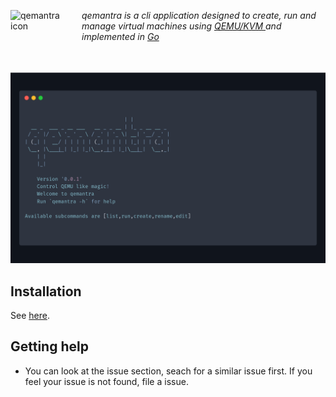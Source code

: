 <img alt="qemantra icon" height="100" width="100" src="./qemantra.svg" align="left" style="padding-right: 1em"> *qemantra is a cli application designed to create, run and manage virtual machines using <a href="qemu"> QEMU/KVM </a> and implemented in <a href="">Go</a>*

![carbon](./docs/src/carbonized.png)

## Installation

See [here]().

## Getting help

- You can look at the issue section, seach for a similar issue first. If you feel your issue is not found, file a issue.


<!-- `qemantra` is a command-line tool for creating and managing QEMU Virtual Machines. -->
<!---->
<!-- QEMU is better and sometimes faster than VirtualBox , but does not have any -->
<!-- command-line central managing solution. This tool aims to manage and run your virtual machines using `QEMU`. -->
<!---->
<!-- ![img](./assets/gifs/intro.gif) -->
<!---->
<!-- ## Features -->
<!---->
<!-- - Create , list and run virtual machines. -->
<!-- - Create configurations to run on demand. -->
<!-- - Use features of QEMU like KVM , multiple architecture support etc. -->
<!-- - Features like UEFI available in a simple flag! -->
<!---->
<!-- ## Examples -->
<!-- ### Running a Virtual Machine -->
<!-- ![img](./assets/gifs/run-iso.gif) -->
<!---->
<!-- ### Run a machine with boot menu -->
<!-- ![img](./assets/gifs/run-menu.gif) -->
<!---->
<!-- ### Create a Machine -->
<!-- ![img](./assets/gifs/create-machine-disk.gif) -->
<!---->
<!-- ### Create a Machine with Disk -->
<!-- ![img](./assets/gifs/create-machine-no-disk.gif) -->
<!---->
<!-- ### Create a Image -->
<!-- ![img](./assets/gifs/create-img.gif) -->
<!---->
<!-- ### Usage -->
<!-- Call `qemantra` in your terminal. -->
<!-- ```sh -->
<!-- $ qemantra -->
<!-- ``` -->
<!---->
<!-- #### Check -->
<!-- Run `qemantra check` for checking for dependencies and configuration. -->
<!---->
<!-- Highly recommended before using `qemantra`!. -->
<!---->
<!-- #### Create Machine -->
<!---->
<!-- The `qemantra create-machine` subcommand provides functionality to create machines. -->
<!-- | Option        | Description                                             | -->
<!-- |---------------|---------------------------------------------------------| -->
<!-- | `--name`      | Name of the machine                                     | -->
<!-- | `--no-disk`   | Don't create a disk                                     | -->
<!-- | `--disk-name` | Name of the disk(Not applicable when using `no-disk`)   | -->
<!-- | `--disk-size` | Size of the disk(Not applicable when using `disk-size`) | -->
<!-- | `--cpu-cores` | Cores to provide to the RAM.                            | -->
<!-- | `--mem-size`  | RAM to provide to the VM                                | -->
<!---->
<!-- #### Running a machine -->
<!---->
<!-- The `qemantra run` subcommand provides functionality to run a virtual machine. -->
<!-- | Option           | Description                                                                      | -->
<!-- |------------------|----------------------------------------------------------------------------------| -->
<!-- | `--name`         | Name of the machine                                                              | -->
<!-- | `--iso`          | Path to the ISO(Relative path works)                                             | -->
<!-- | `--disk`         | Disk name to add to boot order(Should be in default qemantra directory)          | -->
<!-- | `--externaldisk` | Path to a external disk to add to boot order(Any disk , not managed by qemantra) | -->
<!-- | `--boot`         | Boot options while starting the VM                                               | -->
<!-- | `--uefi`         | Enable UEFI support(Requires `OVMF` to be installed)                             | -->
<!-- | `--no-kvm`       | Disables KVM(Enabled by default)                                                                                 | -->
<!---->
<!-- The boot options can be either `menu` which provides a menu to choose between boot devices. Or you can use `iso` option to directly boot the given iso. -->
<!---->
<!-- #### Renaming a machine -->
<!-- The `qemantra rename` command is used to rename a existing virtual machine. -->
<!-- If `qemantra run` has no arguments , it will execute the last machine which was booted. -->
<!---->
<!--      -->
<!-- #### List machines -->
<!-- Use `qemantra list` to list currently configured machines. Use `--verbose` option to list more information about the VM(Mem , Cpu etc). -->
<!---->
<!-- You can list the images managed by `qemantra` by using `--images` option to `qemantra list`. -->
<!---->
<!-- ## Installation ? -->
<!---->
<!-- ### Installation using Go -->
<!-- You can install using Go by using -->
<!-- ```sh -->
<!-- go install github.com/pspiagicw/qemantra -->
<!-- ``` -->
<!---->
<!-- This requires `$GOBIN` to be in our `$PATH` variable. -->
<!---->
<!-- ### Installation using script -->
<!-- You can also use the autoinstall script.  -->
<!-- You should generally not execute scripts from the internet , so check the script -->
<!-- ```sh -->
<!-- curl https://raw.githubusercontent.com/pspiagicw/qemantra/main/scripts/install.sh | bash -->
<!-- ``` -->
<!---->
<!-- ### Installing manually -->
<!-- - Download the static binary from the [release](https://github.com/pspiagicw/qemantra/releases) page. -->
<!-- - Move the binary to a location on your `$PATH` variable. -->
<!---->
<!-- ## Roadmap ? -->
<!---->
<!-- These are the major features planned to be added to `qemantra`. Other features are welcome to be discussed. -->
<!---->
<!-- - [x] Running virtual machines -->
<!-- - [x] Creating virtual machines. -->
<!-- - [x] Can use memory and cpu cores. -->
<!-- - [x] Can use iso while running -->
<!-- - [x] Can use different disks while running -->
<!-- - [x] Can use external disk while running -->
<!-- - [x] Can use boot options -->
<!-- - [x] Make a auto install script. -->
<!-- - [x] Support UEFI using OVMF -->
<!-- - [ ] Control logging functionality(`-v` / `-vv` and `-vvv`) -->
<!-- - [ ] Add to major repositories(Debian , AUR , Gentoo) -->
<!-- - [ ] Configuration changes using ENVIRONMENT VARIABLES -->
<!-- - [ ] Multiple architecture support -->
<!-- - [ ] Suppport easy clipboard sharing -->
<!-- - [ ] Support easy shared folder support -->
<!-- - [ ] List currently running machines. -->
<!---->
<!-- ## Motivation ? -->
<!---->
<!-- Virtualbox is good, but it has a QT interface and it's command line inteface is hectic at best. -->
<!-- QEMU has no official (or good) frontend , the command line interface is mature , but has no central managing solution. -->
<!---->
<!-- `qemantra` aims to become a simple and convinient way to manage Virtual Machines. It is designed for the casual Virtualizer. -->
<!---->
<!-- ## Contributing -->
<!---->
<!-- Anybody is welcome to contribute! -->
<!--   -->
<!-- `qemantra` is written in Golang , so Golang developers can contribute in the technical aspect. -->
<!-- If you want to contribute non-technically , then too you are welcome! -->
<!-- There are lot's of work in documentation and other aspects! -->
<!-- For bugs and feature requests , open a issue. -->
<!---->
